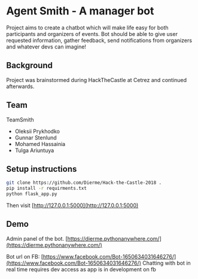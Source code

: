 # Agent Smith - A manager bot
Project aims to create a chatbot which will make life easy for both participants and organizers
of events. Bot should be able to give user requested information, gather feedback, send notifications
from organizers and whatever devs can imagine!

## Background
Project was brainstormed during HackTheCastle at Cetrez and continued afterwards.

## Team
TeamSmith
- Oleksii Prykhodko
- Gunnar Stenlund
- Mohamed Hassainia
- Tulga Ariuntuya

## Setup instructions

```bash
git clone https://github.com/Dierme/Hack-the-Castle-2018 .
pip install -r requirments.txt
python flask_app.py
```
Then visit [http://127.0.0.1:5000](http://127.0.0.1:5000)


## Demo
Admin panel of the bot.
[https://dierme.pythonanywhere.com/](https://dierme.pythonanywhere.com/)

Bot url on FB:
[https://www.facebook.com/Bot-1650634031646276/](https://www.facebook.com/Bot-1650634031646276/)
Chatting with bot in real time requires dev access as app is in development on fb

 
 